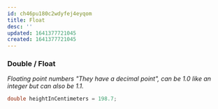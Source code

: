 ```yaml
---
id: ch46pu180c2wdyfej4eyqom
title: Float
desc: ''
updated: 1641377721045
created: 1641377721045
---
```



### Double / Float

_Floating point numbers "They have a decimal point", can be 1.0 like an integer but can also be 1.1._

```cpp
double heightInCentimeters = 198.7;
```
